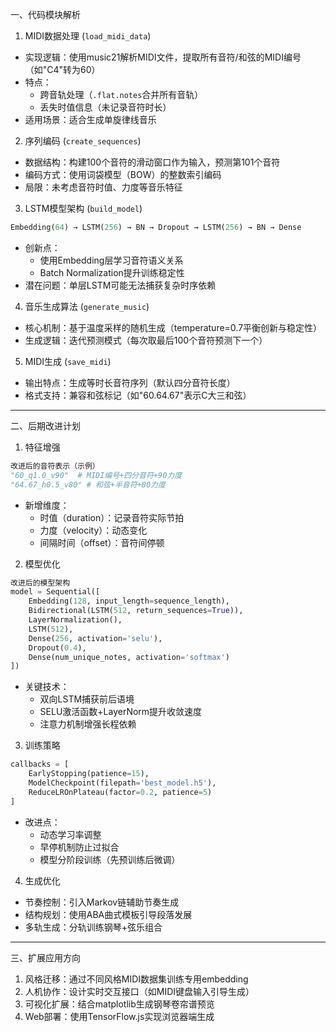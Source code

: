 一、代码模块解析 
1. MIDI数据处理 (`load_midi_data`)
- 实现逻辑：使用music21解析MIDI文件，提取所有音符/和弦的MIDI编号（如"C4"转为60）
- 特点：
  - 跨音轨处理（`.flat.notes`合并所有音轨）
  - 丢失时值信息（未记录音符时长）
- 适用场景：适合生成单旋律线音乐 
 
2. 序列编码 (`create_sequences`)
- 数据结构：构建100个音符的滑动窗口作为输入，预测第101个音符 
- 编码方式：使用词袋模型（BOW）的整数索引编码 
- 局限：未考虑音符时值、力度等音乐特征 
 
3. LSTM模型架构 (`build_model`)
```python 
Embedding(64) → LSTM(256) → BN → Dropout → LSTM(256) → BN → Dense 
```
- 创新点：
  - 使用Embedding层学习音符语义关系 
  - Batch Normalization提升训练稳定性 
- 潜在问题：单层LSTM可能无法捕获复杂时序依赖 
 
4. 音乐生成算法 (`generate_music`)
- 核心机制：基于温度采样的随机生成（temperature=0.7平衡创新与稳定性）
- 生成逻辑：迭代预测模式（每次取最后100个音符预测下一个）
 
5. MIDI生成 (`save_midi`)
- 输出特点：生成等时长音符序列（默认四分音符长度）
- 格式支持：兼容和弦标记（如"60.64.67"表示C大三和弦）
 
---
二、后期改进计划 
 
1. 特征增强 
```python 
改进后的音符表示（示例）
"60_q1.0_v90"  # MIDI编号+四分音符+90力度 
"64.67_h0.5_v80" # 和弦+半音符+80力度 
```
- 新增维度：
  - 时值（duration）：记录音符实际节拍 
  - 力度（velocity）：动态变化 
  - 间隔时间（offset）：音符间停顿 
 
2. 模型优化 
```python 
改进后的模型架构 
model = Sequential([
    Embedding(128, input_length=sequence_length),
    Bidirectional(LSTM(512, return_sequences=True)),
    LayerNormalization(),
    LSTM(512),
    Dense(256, activation='selu'),
    Dropout(0.4),
    Dense(num_unique_notes, activation='softmax')
])
```
- 关键技术：
  - 双向LSTM捕获前后语境 
  - SELU激活函数+LayerNorm提升收敛速度 
  - 注意力机制增强长程依赖 
 
3. 训练策略 
```python 
callbacks = [
    EarlyStopping(patience=15),
    ModelCheckpoint(filepath='best_model.h5'),
    ReduceLROnPlateau(factor=0.2, patience=5)
]
```
- 改进点：
  - 动态学习率调整 
  - 早停机制防止过拟合 
  - 模型分阶段训练（先预训练后微调）
 
4. 生成优化 
- 节奏控制：引入Markov链辅助节奏生成 
- 结构规划：使用ABA曲式模板引导段落发展 
- 多轨生成：分轨训练钢琴+弦乐组合 
 
---
三、扩展应用方向 
1. 风格迁移：通过不同风格MIDI数据集训练专用embedding 
2. 人机协作：设计实时交互接口（如MIDI键盘输入引导生成）
3. 可视化扩展：结合matplotlib生成钢琴卷帘谱预览 
4. Web部署：使用TensorFlow.js实现浏览器端生成 
